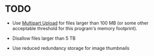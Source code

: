 # TODO
- Use [Multipart Upload][multipart] for files larger than 100 MB (or some other acceptable threshold for this program's memory footprint).
- Disallow files larger than 5 TB
- Use reduced redundancy storage for image thumbnails

  [multipart]: http://docs.amazonwebservices.com/AmazonS3/latest/dev/UploadingObjects.html
